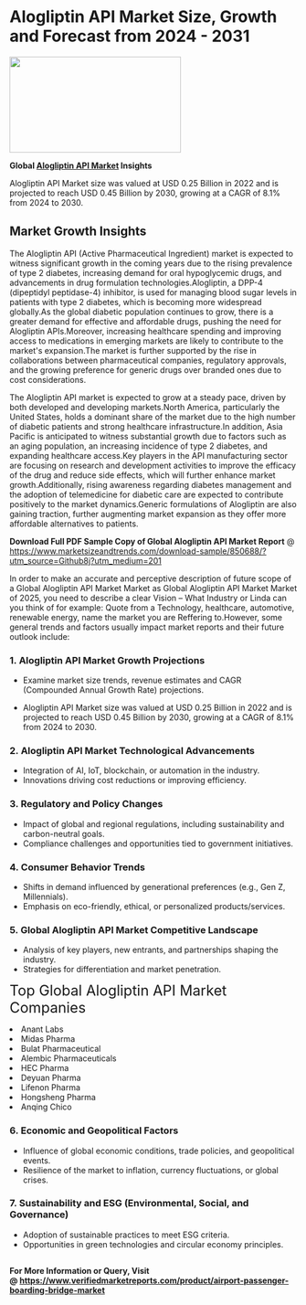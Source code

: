 <H1>Alogliptin API Market Size, Growth and Forecast from 2024 - 2031</H1><img class="aligncenter size-medium wp-image-584254" src="https://thirdeyenews.in/wp-content/uploads/2024/09/Global-Market-Research-300x168.jpeg" alt="" width="300" height="168" /><p><strong>Global&nbsp;<a href="https://www.marketsizeandtrends.com/download-sample/850688/?utm_source=Github8j?utm_medium=201">Alogliptin API Market</a> Insights</strong></p><p>Alogliptin API Market size was valued at USD 0.25 Billion in 2022 and is projected to reach USD 0.45 Billion by 2030, growing at a CAGR of 8.1% from 2024 to 2030.</p><p><h2>Market Growth Insights</h2> <p>The Alogliptin API (Active Pharmaceutical Ingredient) market is expected to witness significant growth in the coming years due to the rising prevalence of type 2 diabetes, increasing demand for oral hypoglycemic drugs, and advancements in drug formulation technologies.Alogliptin, a DPP-4 (dipeptidyl peptidase-4) inhibitor, is used for managing blood sugar levels in patients with type 2 diabetes, which is becoming more widespread globally.As the global diabetic population continues to grow, there is a greater demand for effective and affordable drugs, pushing the need for Alogliptin APIs.Moreover, increasing healthcare spending and improving access to medications in emerging markets are likely to contribute to the market's expansion.The market is further supported by the rise in collaborations between pharmaceutical companies, regulatory approvals, and the growing preference for generic drugs over branded ones due to cost considerations.</p> <p>The Alogliptin API market is expected to grow at a steady pace, driven by both developed and developing markets.North America, particularly the United States, holds a dominant share of the market due to the high number of diabetic patients and strong healthcare infrastructure.In addition, Asia Pacific is anticipated to witness substantial growth due to factors such as an aging population, an increasing incidence of type 2 diabetes, and expanding healthcare access.Key players in the API manufacturing sector are focusing on research and development activities to improve the efficacy of the drug and reduce side effects, which will further enhance market growth.Additionally, rising awareness regarding diabetes management and the adoption of telemedicine for diabetic care are expected to contribute positively to the market dynamics.Generic formulations of Alogliptin are also gaining traction, further augmenting market expansion as they offer more affordable alternatives to patients.</p> <p><span class=""><strong>Download Full PDF Sample Copy of Global Alogliptin API Market Report</strong> @ <a href="https://www.marketsizeandtrends.com/download-sample/850688/?utm_source=Github8j?utm_medium=201" target="_blank">https://www.marketsizeandtrends.com/download-sample/850688/?utm_source=Github8j?utm_medium=201</a></span></p><p>In order to make an accurate and perceptive description of future scope of a Global&nbsp;Alogliptin API Market Market as Global&nbsp;Alogliptin API Market Market of 2025, you need to describe a clear Vision &ndash; What Industry or Linda can you think of for example: Quote from a Technology, healthcare, automotive, renewable energy, name the market you are Reffering to.However, some general trends and factors usually impact market reports and their future outlook include:</p><h3>1.&nbsp;<strong>Alogliptin API Market Growth Projections</strong></h3><ul><li>Examine market size trends, revenue estimates and CAGR (Compounded Annual Growth Rate) projections.</li><li><p>Alogliptin API Market size was valued at USD 0.25 Billion in 2022 and is projected to reach USD 0.45 Billion by 2030, growing at a CAGR of 8.1% from 2024 to 2030.</p></li></ul><h3>2.&nbsp;<strong>Alogliptin API Market Technological Advancements</strong></h3><ul><li>Integration of AI, IoT, blockchain, or automation in the industry.</li><li>Innovations driving cost reductions or improving efficiency.</li></ul><h3>3.&nbsp;<strong>Regulatory and Policy Changes</strong></h3><ul><li>Impact of global and regional regulations, including sustainability and carbon-neutral goals.</li><li>Compliance challenges and opportunities tied to government initiatives.</li></ul><h3>4.&nbsp;<strong>Consumer Behavior Trends</strong></h3><ul><li>Shifts in demand influenced by generational preferences (e.g., Gen Z, Millennials).</li><li>Emphasis on eco-friendly, ethical, or personalized products/services.</li></ul><h3>5.&nbsp;<strong>Global Alogliptin API Market Competitive Landscape</strong></h3><ul><li>Analysis of key players, new entrants, and partnerships shaping the industry.</li><li>Strategies for differentiation and market penetration.</li></ul><p data-pm-slice="1 1 []"><span style="color: inherit; font-family: inherit; font-size: 25px;">Top Global Alogliptin API Market Companies</span></p><div class="" data-test-id=""><p><li>Anant Labs</li><li> Midas Pharma</li><li> Bulat Pharmaceutical</li><li> Alembic Pharmaceuticals</li><li> HEC Pharma</li><li> Deyuan Pharma</li><li> Lifenon Pharma</li><li> Hongsheng Pharma</li><li> Anqing Chico</li></p></div><h3>6.&nbsp;<strong>Economic and Geopolitical Factors</strong></h3><ul><li>Influence of global economic conditions, trade policies, and geopolitical events.</li><li>Resilience of the market to inflation, currency fluctuations, or global crises.</li></ul><h3>7.&nbsp;<strong>Sustainability and ESG (Environmental, Social, and Governance)</strong></h3><ul><li>Adoption of sustainable practices to meet ESG criteria.</li><li>Opportunities in green technologies and circular economy principles.</li></ul><h2><strong style="font-size: 14px;">For More Information or Query, Visit @&nbsp;</strong><a style="background-color: #ffffff; font-size: 14px;" href="https://www.marketsizeandtrends.com/report/alogliptin-api-market/" target="_blank">https://www.verifiedmarketreports.com/product/airport-passenger-boarding-bridge-market</a></h2>